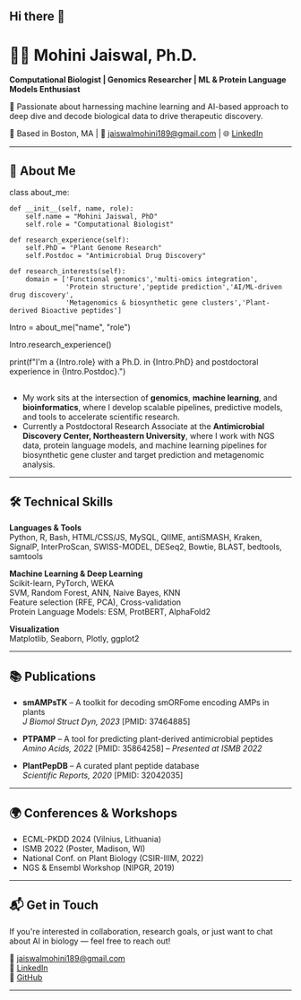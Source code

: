 ## Hi there 👋

# 👩‍🔬 Mohini Jaiswal, Ph.D.

**Computational Biologist | Genomics Researcher | ML & Protein Language Models Enthusiast**

🔬 Passionate about harnessing machine learning and AI-based approach to deep dive and decode biological data to drive therapeutic discovery.

📍 Based in Boston, MA | 📧 jaiswalmohini189@gmail.com | 🌐 [LinkedIn](https://www.linkedin.com/in/mohini-jaiswal-705073366)

---

## 👋 About Me

class about_me:

    def __init__(self, name, role):
        self.name = "Mohini Jaiswal, PhD"
        self.role = "Computational Biologist"
    
    def research_experience(self):
        self.PhD = "Plant Genome Research"
        self.Postdoc = "Antimicrobial Drug Discovery"

    def research_interests(self):
        domain = ['Functional genomics','multi-omics integration',
                  'Protein structure','peptide prediction','AI/ML-driven drug discovery',
                  'Metagenomics & biosynthetic gene clusters','Plant-derived Bioactive peptides']

Intro = about_me("name", "role")

Intro.research_experience()

print(f"I'm a {Intro.role} with a Ph.D. in {Intro.PhD} and postdoctoral experience in {Intro.Postdoc}.")

##
* My work sits at the intersection of **genomics**, **machine learning**, and **bioinformatics**, where I develop scalable pipelines, predictive models, and tools to accelerate scientific research.
* Currently a Postdoctoral Research Associate at the **Antimicrobial Discovery Center, Northeastern University**, where I work with NGS data, protein language models, and machine learning pipelines for biosynthetic gene cluster and target prediction and metagenomic analysis.

---

## 🛠️ Technical Skills

**Languages & Tools**  
Python, R, Bash, HTML/CSS/JS, MySQL, QIIME, antiSMASH, Kraken, SignalP, InterProScan, SWISS-MODEL, DESeq2, Bowtie, BLAST, bedtools, samtools  

**Machine Learning & Deep Learning**  
Scikit-learn, PyTorch, WEKA  
SVM, Random Forest, ANN, Naive Bayes, KNN  
Feature selection (RFE, PCA), Cross-validation  
Protein Language Models: ESM, ProtBERT, AlphaFold2

**Visualization**  
Matplotlib, Seaborn, Plotly, ggplot2  

---

## 📚 Publications

- **smAMPsTK** – A toolkit for decoding smORFome encoding AMPs in plants  
  *J Biomol Struct Dyn, 2023* [PMID: 37464885]

- **PTPAMP** – A tool for predicting plant-derived antimicrobial peptides  
  *Amino Acids, 2022* [PMID: 35864258] – *Presented at ISMB 2022*

- **PlantPepDB** – A curated plant peptide database  
  *Scientific Reports, 2020* [PMID: 32042035]

---

## 🌍 Conferences & Workshops

- ECML-PKDD 2024 (Vilnius, Lithuania)  
- ISMB 2022 (Poster, Madison, WI)  
- National Conf. on Plant Biology (CSIR-IIIM, 2022)  
- NGS & Ensembl Workshop (NIPGR, 2019)

---

## 📬 Get in Touch

If you're interested in collaboration, research goals, or just want to chat about AI in biology — feel free to reach out!

📧 jaiswalmohini189@gmail.com  
🔗 [LinkedIn](https://www.linkedin.com/in/mohini-jaiswal-705073366)  
🐙 [GitHub](https://github.com/JAIS-95)

---
